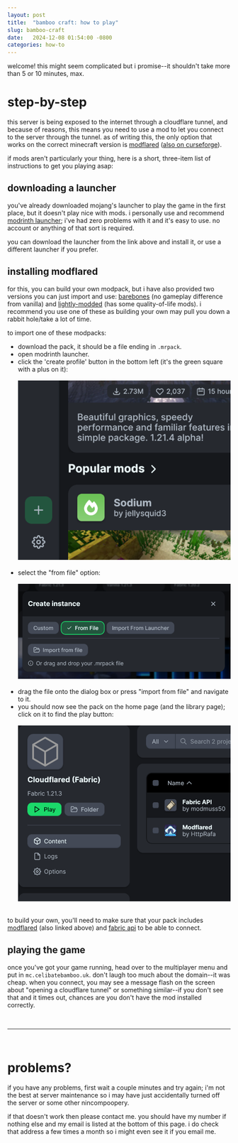 ```yaml
---
layout: post
title:  "bamboo craft: how to play"
slug: bamboo-craft
date:   2024-12-08 01:54:00 -0800
categories: how-to
---
```

welcome! this might seem complicated but i promise--it shouldn't take more than 5 or 10 minutes, max.

# step-by-step
this server is being exposed to the internet through a cloudflare tunnel, and because of reasons, this means you need to use a mod to let you connect to the server through the tunnel. as of writing this, the only option that works on the correct minecraft version is [modflared](https://modrinth.com/mod/modflared) ([also on curseforge](https://www.curseforge.com/minecraft/mc-mods/modflared)).

if mods aren't particularly your thing, here is a short, three-item list of instructions to get you playing asap:

## downloading a launcher
you've already downloaded mojang's launcher to play the game in the first place, but it doesn't play nice with mods. i personally use and recommend [modrinth launcher](https://modrinth.com/app); i've had zero problems with it and it's easy to use. no account or anything of that sort is required.

you can download the launcher from the link above and install it, or use a different launcher if you prefer.

## installing modflared
for this, you can build your own modpack, but i have also provided two versions you can just import and use: [barebones](/assets/dl/bamboo-craft/barebones.mrpack) (no gameplay difference from vanilla) and [lightly-modded](/assets/dl/bamboo-craft/lightly-modded.mrpack) (has some quality-of-life mods). i recommend you use one of these as building your own may pull you down a rabbit hole/take a lot of time.

to import one of these modpacks:
- download the pack, it should be a file ending in `.mrpack`.
- open modrinth launcher.
- click the 'create profile' button in the bottom left (it's the green square with a plus on it): <br /><br />
  ![modrinth "create profile" button](/assets/images/bamboo-craft/modrinth-create-profile.png) <br /><br />
- select the "from file" option: <br /><br />
  ![modrinth "create instance" dialog, "from file" tab](/assets/images/bamboo-craft/modrinth-from-file-dialog.png) <br /><br />
- drag the file onto the dialog box or press "import from file" and navigate to it.
- you should now see the pack on the home page (and the library page); click on it to find the play button: <br /><br />
  ![modrinth profile, showing "play" button](/assets/images/bamboo-craft/modrinth-profile-play-button.png) <br /><br />

to build your own, you'll need to make sure that your pack includes [modflared](https://modrinth.com/mod/modflared) (also linked above) and [fabric api](https://modrinth.com/mod/fabric-api) to be able to connect.

## playing the game
once you've got your game running, head over to the multiplayer menu and put in `mc.celibatebamboo.uk`. don't laugh too much about the domain--it was cheap. when you connect, you may see a message flash on the screen about "opening a cloudflare tunnel" or something similar--if you don't see that and it times out, chances are you don't have the mod installed correctly.

<br />

---

<br />

# problems?
if you have any problems, first wait a couple minutes and try again; i'm not the best at server maintenance so i may have just accidentally turned off the server or some other nincompoopery.

if that doesn't work then please contact me. you should have my number if nothing else and my email is listed at the bottom of this page. i do check that address a few times a month so i might even see it if you email me.